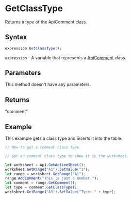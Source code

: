# GetClassType

Returns a type of the ApiComment class.

## Syntax

```javascript
expression.GetClassType();
```

`expression` - A variable that represents a [ApiComment](../ApiComment.md) class.

## Parameters

This method doesn't have any parameters.

## Returns

"comment"

## Example

This example gets a class type and inserts it into the table.

```javascript editor-xlsx
// How to get a comment class type.

// Get an comment class type to show it in the worksheet.

let worksheet = Api.GetActiveSheet();
worksheet.GetRange("A1").SetValue("1");
let range = worksheet.GetRange("A1");
range.AddComment("This is just a number.");
let comment = range.GetComment();
let type = comment.GetClassType();
worksheet.GetRange("A3").SetValue("Type: " + type);
```
